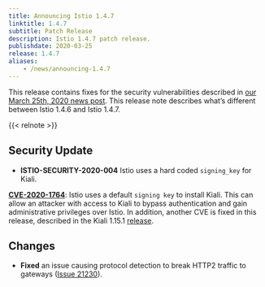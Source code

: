 ```yaml
---
title: Announcing Istio 1.4.7
linktitle: 1.4.7
subtitle: Patch Release
description: Istio 1.4.7 patch release.
publishdate: 2020-03-25
release: 1.4.7
aliases:
    - /news/announcing-1.4.7
---
```


This release contains fixes for the security vulnerabilities described in [our March 25th, 2020 news post](/pt-br/news/security/istio-security-2020-004). This release note describes what’s different between Istio 1.4.6 and Istio 1.4.7.

{{< relnote >}}

## Security Update

- **ISTIO-SECURITY-2020-004** Istio uses a hard coded `signing_key` for Kiali.

__[CVE-2020-1764](https://cve.mitre.org/cgi-bin/cvename.cgi?name=CVE-2020-1764)__: Istio uses a default `signing key` to install Kiali. This can allow an attacker with access to Kiali to bypass authentication and gain administrative privileges over Istio.
In addition, another CVE is fixed in this release, described in the Kiali 1.15.1 [release](https://kiali.io/news/security-bulletins/kiali-security-001/).

## Changes

- **Fixed** an issue causing protocol detection to break HTTP2 traffic to gateways ([Issue 21230](https://github.com/istio/istio/issues/21230)).
